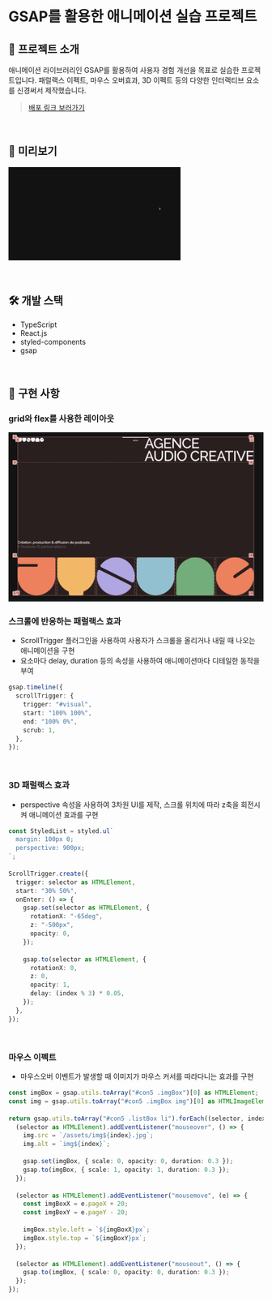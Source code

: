 # GSAP를 활용한 애니메이션 실습 프로젝트

## 📝 프로젝트 소개

애니메이션 라이브러리인 GSAP를 활용하여 사용자 경험 개선을 목표로 실습한 프로젝트입니다. 패럴랙스 이펙트, 마우스 오버효과, 3D 이펙트 등의 다양한 인터랙티브 요소를 신경써서 제작했습니다.

> [배포 링크 보러가기](https://gsap-mu.vercel.app/)

<br/>

## 👀 미리보기

![introduction](public/preview.gif)

<br/>

## 🛠️ 개발 스택

- TypeScript
- React.js
- styled-components
- gsap

<br/>

## 📁 구현 사항

### grid와 flex를 사용한 레이아웃

<img src="public/layout.png" alt="layout"/>

<br/>

### 스크롤에 반응하는 패럴랙스 효과

- ScrollTrigger 플러그인을 사용하여 사용자가 스크롤을 올리거나 내릴 때 나오는 애니메이션을 구현
- 요소마다 delay, duration 등의 속성을 사용하여 애니메이션마다 디테일한 동작을 부여

```ts
gsap.timeline({
  scrollTrigger: {
    trigger: "#visual",
    start: "100% 100%",
    end: "100% 0%",
    scrub: 1,
  },
});
```

<br/>

### 3D 패럴랙스 효과

- perspective 속성을 사용하여 3차원 UI를 제작, 스크롤 위치에 따라 z축을 회전시켜 애니메이션 효과를 구현

```ts
const StyledList = styled.ul`
  margin: 100px 0;
  perspective: 900px;
`;

ScrollTrigger.create({
  trigger: selector as HTMLElement,
  start: "30% 50%",
  onEnter: () => {
    gsap.set(selector as HTMLElement, {
      rotationX: "-65deg",
      z: "-500px",
      opacity: 0,
    });

    gsap.to(selector as HTMLElement, {
      rotationX: 0,
      z: 0,
      opacity: 1,
      delay: (index % 3) * 0.05,
    });
  },
});
```

<br/>

### 마우스 이펙트

- 마우스오버 이벤트가 발생할 때 이미지가 마우스 커서를 따라다니는 효과를 구현

```ts
const imgBox = gsap.utils.toArray("#con5 .imgBox")[0] as HTMLElement;
const img = gsap.utils.toArray("#con5 .imgBox img")[0] as HTMLImageElement;

return gsap.utils.toArray("#con5 .listBox li").forEach((selector, index) => {
  (selector as HTMLElement).addEventListener("mouseover", () => {
    img.src = `/assets/img${index}.jpg`;
    img.alt = `img${index}`;

    gsap.set(imgBox, { scale: 0, opacity: 0, duration: 0.3 });
    gsap.to(imgBox, { scale: 1, opacity: 1, duration: 0.3 });
  });

  (selector as HTMLElement).addEventListener("mousemove", (e) => {
    const imgBoxX = e.pageX + 20;
    const imgBoxY = e.pageY - 20;

    imgBox.style.left = `${imgBoxX}px`;
    imgBox.style.top = `${imgBoxY}px`;
  });

  (selector as HTMLElement).addEventListener("mouseout", () => {
    gsap.to(imgBox, { scale: 0, opacity: 0, duration: 0.3 });
  });
});
```
